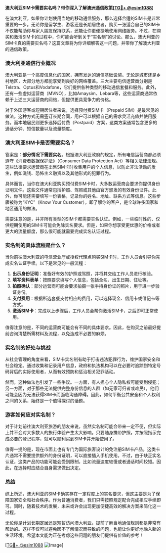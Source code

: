 **澳大利亚SIM卡需要实名吗？带你深入了解澳洲通信政策[[TG💪+ @esim1088](https://t.me/s/esim1088)]**

在澳大利亚，如果你计划使用当地的移动通信服务，那么选择合适的SIM卡是非常重要的一步。无论你是留学生、游客还是长期居住者，购买一张适合自己的SIM卡不仅能帮助你与家人朋友保持联系，还能让你更便捷地使用网络服务。不过，在购买和激活SIM卡的过程中，你可能会听到关于“实名制”的讨论。那么，澳大利亚的SIM卡真的需要实名吗？这篇文章将为你详细解答这一问题，并带你了解澳大利亚的通信政策。

### 澳大利亚通信行业概况

澳大利亚是一个高度信息化的国家，拥有发达的通信基础设施。无论是城市还是乡村地区，大部分地方都能享受到良好的网络覆盖。三大主要电信运营商分别是Telstra、Optus和Vodafone，它们提供各种类型的移动通信套餐和服务。此外，还有一些虚拟运营商（MVNO），比如Amaysim、Lebara等，这些运营商通常依赖于上述三大运营商的网络，但提供更具竞争力的价格。

对于外国游客或短期居住者来说，选择预付费SIM卡（Prepaid SIM）是最常见的做法。这种方式无需签订长期合同，用户可以根据自己的需求灵活充值并使用服务。而本地居民则更多选择后付费（Postpaid）方案，这类方案通常包含更多的通话分钟、短信数量以及流量额度。

### 澳大利亚SIM卡是否需要实名？

答案是：**部分情况下需要实名**。根据澳大利亚政府的规定，所有电信运营商都必须遵守《消费者数据保护法》（Consumer Data Protection Act）等相关法律法规。这些法律要求运营商在出售SIM卡时收集用户的个人信息，以防止非法活动的发生，例如洗钱、恐怖主义融资以及其他形式的犯罪行为。

具体而言，当你在澳大利亚购买预付费SIM卡时，大多数运营商会要求你提供身份证明文件。这些文件通常包括护照、驾照或其他由官方颁发的有效身份证件。此外，你可能还需要填写一份表格，记录你的姓名、地址、联系方式等信息。这些步骤被称为“KYC”（Know Your Customer），即了解你的客户，是全球许多国家和地区通用的做法。

需要注意的是，并非所有类型的SIM卡都需要实名认证。例如，一些临时性的、仅供短期使用的SIM卡可能会免除实名要求。但是，如果你想享受更优惠的价格或者更大的流量额度，那么很可能就需要完成实名认证过程。

### 实名制的具体流程是什么？

当你前往澳大利亚的电信营业厅或授权代理点购买SIM卡时，工作人员会引导你完成实名认证手续。以下是常见的一般流程：

1. **出示身份证明**：准备好有效的护照或驾照，并将其交给工作人员进行核验。
2. **填写资料表单**：按照要求填写个人信息，包括全名、出生日期、住址等。
3. **拍照确认**：部分运营商可能会要求拍摄一张手持身份证的照片，用于进一步验证身份。
4. **支付费用**：根据所选套餐支付相应的费用，可以选择现金、信用卡或借记卡等方式。
5. **激活SIM卡**：完成以上步骤后，工作人员会帮你激活SIM卡，之后即可正常使用。

值得注意的是，不同的运营商可能会有不同的具体要求。因此，在购买之前最好提前咨询清楚所需材料及流程，以免造成不必要的麻烦。

### 实名制的好处与挑战

从社会管理的角度来看，SIM卡实名制有助于打击违法犯罪行为，维护国家安全和社会稳定。通过收集和记录用户信息，政府和执法机构可以在必要时追踪到特定号码背后的实际使用者，从而有效预防和惩治相关犯罪活动。

然而，这种做法也引发了一些争议。一方面，有人担心个人隐私权可能受到侵犯；另一方面，对于那些无法提供完整身份信息的人群（如无家可归者或难民），他们可能会因为无法获得SIM卡而面临沟通障碍。因此，如何平衡公共安全和个人权利之间的关系，始终是一个值得探讨的话题。

### 游客如何应对实名制？

对于计划前往澳大利亚旅游的朋友来说，虽然实名制可能会带来一定不便，但实际上并不会对大多数人的旅行体验产生太大影响。只要随身携带护照，并按照指示完成必要的登记程序，就可以顺利买到SIM卡并开始使用了。

值得一提的是，现在市面上也有专门为国际旅客设计的免注册SIM卡产品。这类卡片通常不需要提供额外的身份证明，可以直接插入手机使用。不过，由于缺乏实名认证，这类产品的功能可能会受到限制，比如流量速度较慢或者通话时间较短。因此，在选择时应结合自身需求做出决定。

### 总结

综上所述，澳大利亚的SIM卡确实存在一定程度上的实名要求，但这主要是为了保障国家安全和社会秩序。作为普通消费者，我们只需按照规定配合完成相应手续即可。同时，随着技术的发展，未来或许会出现更加便捷高效的解决方案来简化这一过程。

无论你是计划长期定居还是短暂访问澳大利亚，提前了解当地通信规则都是非常有帮助的。这样不仅可以避免因不了解情况而导致的问题，也能让你更好地融入新的生活环境。希望本文能为正在考虑这些问题的朋友们提供有价值的参考！

[[TG💪+ @esim1088](https://t.me/s/esim1088) ![Image](https://i.postimg.cc/4NQfJmqS/Snipaste-2025-05-13-00-14-12.png)]